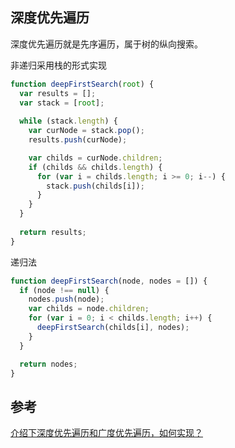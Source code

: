 ## 深度优先遍历
深度优先遍历就是先序遍历，属于树的纵向搜索。

非递归采用栈的形式实现

```js
function deepFirstSearch(root) {
  var results = [];
  var stack = [root];
  
  while (stack.length) {
    var curNode = stack.pop();
    results.push(curNode);

    var childs = curNode.children;
    if (childs && childs.length) {
      for (var i = childs.length; i >= 0; i--) {
        stack.push(childs[i]);
      }
    }
  }
  
  return results;
}
```

递归法
```js
function deepFirstSearch(node, nodes = []) {
  if (node !== null) {
    nodes.push(node);
    var childs = node.children;
    for (var i = 0; i < childs.length; i++) {
      deepFirstSearch(childs[i], nodes);
    }
  }

  return nodes;
}

```


## 参考
[介绍下深度优先遍历和广度优先遍历，如何实现？](https://github.com/Advanced-Frontend/Daily-Interview-Question/issues/9)




